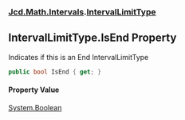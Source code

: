 ### [Jcd.Math.Intervals](Jcd.Math.Intervals.md 'Jcd.Math.Intervals').[IntervalLimitType](Jcd.Math.Intervals.IntervalLimitType.md 'Jcd.Math.Intervals.IntervalLimitType')

## IntervalLimitType.IsEnd Property

Indicates if this is an End IntervalLimitType

```csharp
public bool IsEnd { get; }
```

#### Property Value
[System.Boolean](https://docs.microsoft.com/en-us/dotnet/api/System.Boolean 'System.Boolean')